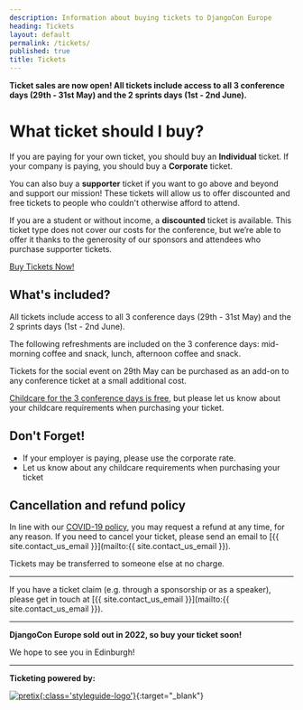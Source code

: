 ```yaml
---
description: Information about buying tickets to DjangoCon Europe
heading: Tickets
layout: default
permalink: /tickets/
published: true
title: Tickets
---
```


**Ticket sales are now open!  All tickets include access to all 3 conference days (29th - 31st May) and the 2 sprints days (1st - 2nd June).**

# What ticket should I buy?

If you are paying for your own ticket, you should buy an **Individual** ticket. If your company 
is paying, you should buy a **Corporate** ticket. 

You can also buy a **supporter** ticket if you want to go above and beyond and support our mission!
These tickets will allow us to offer discounted and free tickets to people who couldn't otherwise
afford to attend.

If you are a student or without income, a **discounted** ticket is available. This ticket type does not cover our costs for the conference, but we’re able to offer it thanks to the generosity of our
sponsors and attendees who purchase supporter tickets.

<a class="button" href="{{ site.ticket_link }}" target="_blank">Buy Tickets Now!</a>

## What's included?

All tickets include access to all 3 conference days (29th - 31st May) and the 2 sprints days (1st - 2nd June).

The following refreshments are included on the 3 conference days: mid-morning coffee and snack, lunch, afternoon coffee and snack.  

Tickets for the social event on 29th May can be purchased as an add-on to any conference ticket at a small additional cost.

[Childcare for the 3 conference days is free](/inclusion#child-care-and-breastfeeding), but please let us know about your childcare requirements
when purchasing your ticket.

## Don't Forget!

- If your employer is paying, please use the corporate rate.
- Let us know about any childcare requirements when purchasing your ticket

## Cancellation and refund policy

In line with our [COVID-19 policy](/covid19-policy), you may request a refund at any time, for any reason. If you need to cancel your ticket, please send an email to [{{ site.contact_us_email }}](mailto:{{ site.contact_us_email }}).

Tickets may be transferred to someone else at no charge.

---

If you have a ticket claim (e.g. through a sponsorship or as a speaker), please get in touch at [{{ site.contact_us_email }}](mailto:{{ site.contact_us_email }}).

---

**DjangoCon Europe sold out in 2022, so buy your ticket soon!**

We hope to see you in Edinburgh!

---

**Ticketing powered by:**

[![pretix](/static/img/sponsors/pretix.svg){:class='styleguide-logo'}](https://pretix.eu/about/en/){:target="_blank"}
